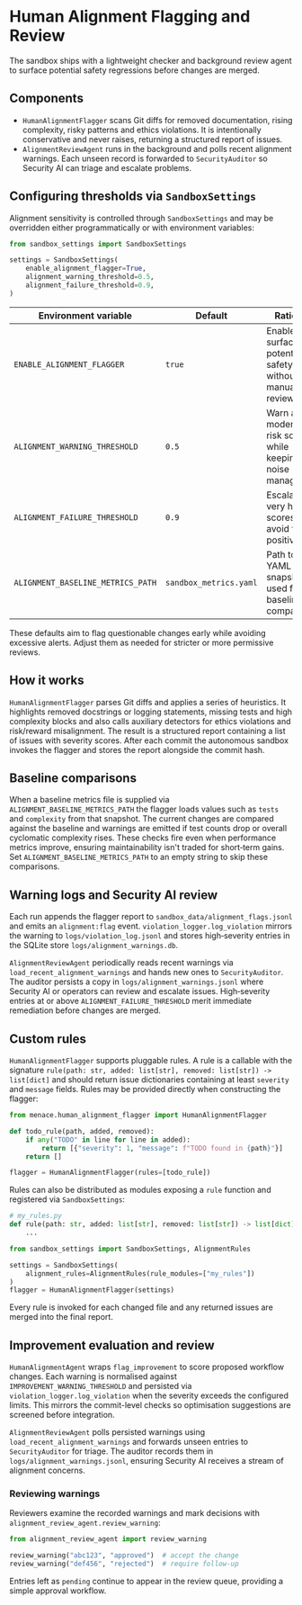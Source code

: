 # Human Alignment Flagging and Review

The sandbox ships with a lightweight checker and background review agent to
surface potential safety regressions before changes are merged.

## Components

* `HumanAlignmentFlagger` scans Git diffs for removed documentation, rising
  complexity, risky patterns and ethics violations.  It is intentionally
  conservative and never raises, returning a structured report of issues.
* `AlignmentReviewAgent` runs in the background and polls recent alignment
  warnings.  Each unseen record is forwarded to `SecurityAuditor` so Security AI
  can triage and escalate problems.

## Configuring thresholds via `SandboxSettings`

Alignment sensitivity is controlled through `SandboxSettings` and may be
overridden either programmatically or with environment variables:

```python
from sandbox_settings import SandboxSettings

settings = SandboxSettings(
    enable_alignment_flagger=True,
    alignment_warning_threshold=0.5,
    alignment_failure_threshold=0.9,
)
```

| Environment variable | Default | Rationale |
| --- | --- | --- |
| `ENABLE_ALIGNMENT_FLAGGER` | `true` | Enabled to surface potential safety issues without manual review. |
| `ALIGNMENT_WARNING_THRESHOLD` | `0.5` | Warn at moderate risk scores while keeping noise manageable. |
| `ALIGNMENT_FAILURE_THRESHOLD` | `0.9` | Escalate only very high scores to avoid false positives. |
| `ALIGNMENT_BASELINE_METRICS_PATH` | `sandbox_metrics.yaml` | Path to a YAML snapshot used for baseline comparisons. |

These defaults aim to flag questionable changes early while avoiding excessive
alerts. Adjust them as needed for stricter or more permissive reviews.

## How it works

`HumanAlignmentFlagger` parses Git diffs and applies a series of heuristics.
It highlights removed docstrings or logging statements, missing tests and high
complexity blocks and also calls auxiliary detectors for ethics violations and
risk/reward misalignment.  The result is a structured report containing a list
of issues with severity scores.  After each commit the autonomous sandbox
invokes the flagger and stores the report alongside the commit hash.

## Baseline comparisons

When a baseline metrics file is supplied via `ALIGNMENT_BASELINE_METRICS_PATH`
the flagger loads values such as `tests` and `complexity` from that snapshot.
The current changes are compared against the baseline and warnings are emitted
if test counts drop or overall cyclomatic complexity rises. These checks fire
even when performance metrics improve, ensuring maintainability isn't traded
for short‑term gains.  Set `ALIGNMENT_BASELINE_METRICS_PATH` to an empty string
to skip these comparisons.

## Warning logs and Security AI review

Each run appends the flagger report to `sandbox_data/alignment_flags.jsonl` and
emits an `alignment:flag` event.  `violation_logger.log_violation` mirrors the
warning to `logs/violation_log.jsonl` and stores high‑severity entries in the
SQLite store `logs/alignment_warnings.db`.

`AlignmentReviewAgent` periodically reads recent warnings via
`load_recent_alignment_warnings` and hands new ones to `SecurityAuditor`.  The
auditor persists a copy in `logs/alignment_warnings.jsonl` where Security AI or
operators can review and escalate issues.  High‑severity entries at or above
`ALIGNMENT_FAILURE_THRESHOLD` merit immediate remediation before changes are
merged.

## Custom rules

`HumanAlignmentFlagger` supports pluggable rules. A rule is a callable with the
signature `rule(path: str, added: list[str], removed: list[str]) -> list[dict]`
and should return issue dictionaries containing at least `severity` and
`message` fields. Rules may be provided directly when constructing the flagger:

```python
from menace.human_alignment_flagger import HumanAlignmentFlagger

def todo_rule(path, added, removed):
    if any("TODO" in line for line in added):
        return [{"severity": 1, "message": f"TODO found in {path}"}]
    return []

flagger = HumanAlignmentFlagger(rules=[todo_rule])
```

Rules can also be distributed as modules exposing a `rule` function and
registered via `SandboxSettings`:

```python
# my_rules.py
def rule(path: str, added: list[str], removed: list[str]) -> list[dict]:
    ...

from sandbox_settings import SandboxSettings, AlignmentRules

settings = SandboxSettings(
    alignment_rules=AlignmentRules(rule_modules=["my_rules"])
)
flagger = HumanAlignmentFlagger(settings)
```

Every rule is invoked for each changed file and any returned issues are merged
into the final report.

## Improvement evaluation and review

`HumanAlignmentAgent` wraps `flag_improvement` to score proposed workflow
changes. Each warning is normalised against
`IMPROVEMENT_WARNING_THRESHOLD` and persisted via
`violation_logger.log_violation` when the severity exceeds the configured
limits. This mirrors the commit-level checks so optimisation suggestions are
screened before integration.

`AlignmentReviewAgent` polls persisted warnings using
`load_recent_alignment_warnings` and forwards unseen entries to
`SecurityAuditor` for triage. The auditor records them in
`logs/alignment_warnings.jsonl`, ensuring Security AI receives a stream of
alignment concerns.

### Reviewing warnings

Reviewers examine the recorded warnings and mark decisions with
`alignment_review_agent.review_warning`:

```python
from alignment_review_agent import review_warning

review_warning("abc123", "approved")  # accept the change
review_warning("def456", "rejected")  # require follow-up
```

Entries left as `pending` continue to appear in the review queue, providing a
simple approval workflow.


